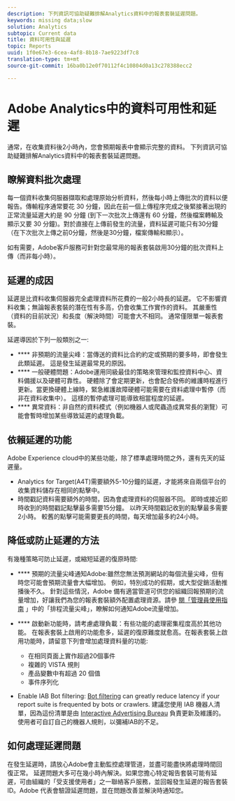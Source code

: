 ```yaml
---
description: 下列資訊可協助疑難排解Analytics資料中的報表套裝延遲問題。
keywords: missing data;slow
solution: Analytics
subtopic: Current data
title: 資料可用性與延遲
topic: Reports
uuid: 1f0e67e3-6cea-4af8-8b18-7ae9223df7c8
translation-type: tm+mt
source-git-commit: 16ba0b12e0f70112f4c10804d0a13c278388ecc2

---
```



# Adobe Analytics中的資料可用性和延遲

通常，在收集資料後2小時內，您會預期報表中會顯示完整的資料。 下列資訊可協助疑難排解Analytics資料中的報表套裝延遲問題。

## 瞭解資料批次處理

每一個資料收集伺服器擷取和處理原始分析資料，然後每小時上傳批次的資料以便報告。傳輸程序通常要花 30 分鐘，因此在前一個上傳程序完成之後緊接著出現的正常流量延遲大約是 90 分鐘 (到下一次批次上傳還有 60 分鐘，然後檔案轉輸及顯示又要 30 分鐘)。對於直接在上傳前發生的流量，資料延遲可能只有30分鐘（在下次批次上傳之前0分鐘，然後是30分鐘，檔案傳輸和顯示）。

如有需要，Adobe客戶服務可針對您最常用的報表套裝啟用30分鐘的批次資料上傳（而非每小時）。

## 延遲的成因

延遲是比資料收集伺服器完全處理資料所花費的一般2小時長的延遲。 它不影響資料收集；無論報表套裝的潛在性有多高，仍會收集工作實作的資料。 其嚴重性（資料的目前狀況）和長度（解決時間）可能會大不相同。 通常僅限單一報表套裝。

延遲導因於下列一般類別之一:

* **** 非預期的流量尖峰：當傳送的資料比合約約定或預期的要多時，即會發生此類延遲。 這是發生延遲最常見的原因。
* **** 一般硬體問題：Adobe運用同級最佳的策略來管理和監控資料中心、資料備援以及硬體可靠性。 硬體除了會定期更新，也會配合發佈的維護時程進行更新。當更換硬體上線時，緊急維護故障硬體可能需要在資料處理中暫停（而非在資料收集中）。 這樣的暫停處理可能導致相當程度的延遲。
* **** 異常資料：非自然的資料模式（例如機器人或爬蟲造成異常長的瀏覽）可能會暫時增加某些導致延遲的處理負載。

## 依賴延遲的功能

Adobe Experience cloud中的某些功能，除了標準處理時間之外，還有先天的延遲量。

* Analytics for Target(A4T)需要額外5-10分鐘的延遲，才能將來自兩個平台的收集資料儲存在相同的點擊中。
* 時間戳記資料需要額外的時間，因為會處理資料的伺服器不同。 即時或接近即時收到的時間戳記點擊最多需要15分鐘。 以昨天時間戳記收到的點擊最多需要2小時。 較舊的點擊可能需要更長的時間，每天增加最多約24小時。

## 降低或防止延遲的方法

有幾種策略可防止延遲，或縮短延遲的復原時間:

* **** 預期的流量尖峰通知Adobe:雖然您無法預測網站的每個流量尖峰，但有時您可能會預期流量會大幅增加。 例如，特別成功的假期，或大型促銷活動推播後不久。 針對這些情況，Adobe 備有適當管道可供您的組織回報預期的流量增加，好讓我們為您的報表套裝額外配置處理資源。請參 [閱「管理員使用指南](/help/admin/c-traffic-management/t-traffic-schedule-spike.md) 」中的「排程流量尖峰」，瞭解如何通知Adobe流量增加。
* **** 啟動新功能時，請考慮處理負載：有些功能的處理密集程度高於其他功能。 在報表套裝上啟用的功能愈多，延遲的復原難度就愈高。在報表套裝上啟用功能時，請留意下列會增加處理資料量的功能:

   * 在相同頁面上實作超過20個事件
   * 複雜的 VISTA 規則
   * 產品變數中有超過 20 個值
   * 事件序列化

* Enable IAB Bot filtering: [Bot filtering](https://marketing.adobe.com/resources/help/en_US/admin/c_bot_rules.html) can greatly reduce latency if your report suite is frequented by bots or crawlers. 建議您使用 IAB 機器人清單，因為這份清單是由 [Interactive Advertising Bureau](https://www.iab.net/about_the_iab) 負責更新及維護的。使用者可自訂自己的機器人規則，以彌補IAB的不足。

## 如何處理延遲問題

在發生延遲時，請放心Adobe會主動監控處理管道，並盡可能盡快將處理時間回復正常。 延遲問題大多可在幾小時內解決。如果您擔心特定報告套裝可能有延遲，可由組織的「受支援使用者」之一聯絡客戶服務，並回報發生延遲的報告套裝 ID。Adobe 代表會驗證延遲問題，並在問題改善並解決時通知您。
